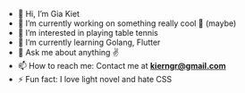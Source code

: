 - 👋 Hi, I’m Gia Kiet
- 🔭 I’m currently working on something really cool 👀 (maybe)
- 👀 I’m interested in playing table tennis
- 🌱 I’m currently learning Golang, Flutter
- 💭 Ask me about anything ✌
- 📫 How to reach me: Contact me at **kierngr@gmail.com**
- ⚡ Fun fact: I love light novel and hate CSS

<!---
NgTrGKiet/NgTrGKiet is a ✨ special ✨ repository because its `README.md` (this file) appears on your GitHub profile.
You can click the Preview link to take a look at your changes.
--->
